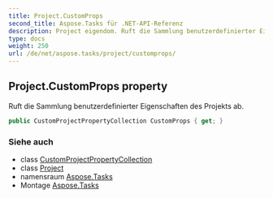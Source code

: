 ```yaml
---
title: Project.CustomProps
second_title: Aspose.Tasks für .NET-API-Referenz
description: Project eigendom. Ruft die Sammlung benutzerdefinierter Eigenschaften des Projekts ab.
type: docs
weight: 250
url: /de/net/aspose.tasks/project/customprops/
---
```

## Project.CustomProps property

Ruft die Sammlung benutzerdefinierter Eigenschaften des Projekts ab.

```csharp
public CustomProjectPropertyCollection CustomProps { get; }
```

### Siehe auch

* class [CustomProjectPropertyCollection](../../../aspose.tasks.properties/customprojectpropertycollection/)
* class [Project](../)
* namensraum [Aspose.Tasks](../../project/)
* Montage [Aspose.Tasks](../../../)


